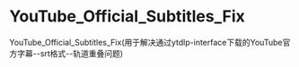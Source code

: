 # YouTube_Official_Subtitles_Fix
YouTube_Official_Subtitles_Fix(用于解决通过ytdlp-interface下载的YouTube官方字幕--srt格式--轨道重叠问题)
